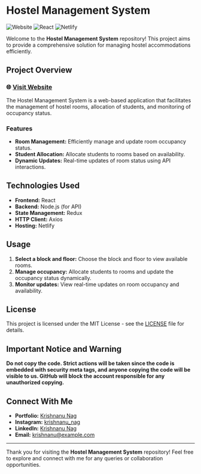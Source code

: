 # Hostel Management System

![Website](https://img.shields.io/badge/Website-Live-green) ![React](https://img.shields.io/badge/React-v17.0.2-blue) ![Netlify](https://img.shields.io/badge/Hosted_on-Netlify-brightgreen)

Welcome to the **Hostel Management System** repository! This project aims to provide a comprehensive solution for managing hostel accommodations efficiently.

## Project Overview

### 🌐 [Visit Website](https://hostel-management-krishnanu-nag.netlify.app/)

The Hostel Management System is a web-based application that facilitates the management of hostel rooms, allocation of students, and monitoring of occupancy status.

### Features
- **Room Management:** Efficiently manage and update room occupancy status.
- **Student Allocation:** Allocate students to rooms based on availability.
- **Dynamic Updates:** Real-time updates of room status using API interactions.

## Technologies Used
- **Frontend:** React
- **Backend:** Node.js (for API)
- **State Management:** Redux
- **HTTP Client:** Axios
- **Hosting:** Netlify

## Usage

1. **Select a block and floor:** Choose the block and floor to view available rooms.
2. **Manage occupancy:** Allocate students to rooms and update the occupancy status dynamically.
3. **Monitor updates:** View real-time updates on room occupancy and availability.

## License

This project is licensed under the MIT License - see the [LICENSE](LICENSE) file for details.

## Important Notice and Warning

**Do not copy the code. Strict actions will be taken since the code is embedded with security meta tags, and anyone copying the code will be visible to us. GitHub will block the account responsible for any unauthorized copying.**

## Connect With Me
- **Portfolio:** [Krishnanu Nag](https://krishnanu-nag.github.io/Portfolio_final/index.html)
- **Instagram:** [krishnanu_nag](https://www.instagram.com/krishnanu_nag/)
- **LinkedIn:** [Krishnanu Nag](https://www.linkedin.com/in/krishnanu-nag/)
- **Email:** krishnanu@example.com

---

Thank you for visiting the **Hostel Management System** repository! Feel free to explore and connect with me for any queries or collaboration opportunities.
